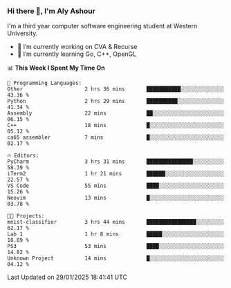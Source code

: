### Hi there 👋, I'm Aly Ashour
I'm a third year computer software engineering student at Western University.

- 🔭 I’m currently working on CVA & Recurse
- 🌱 I’m currently learning Go, C++, OpenGL

<!--START_SECTION:waka-->
📊 **This Week I Spent My Time On** 

```text
💬 Programming Languages: 
Other                    2 hrs 36 mins       ███████████░░░░░░░░░░░░░░   43.36 % 
Python                   2 hrs 29 mins       ██████████░░░░░░░░░░░░░░░   41.34 % 
Assembly                 22 mins             ██░░░░░░░░░░░░░░░░░░░░░░░   06.15 % 
C++                      18 mins             █░░░░░░░░░░░░░░░░░░░░░░░░   05.12 % 
ca65 assembler           7 mins              █░░░░░░░░░░░░░░░░░░░░░░░░   02.17 % 

🔥 Editors: 
PyCharm                  3 hrs 31 mins       ███████████████░░░░░░░░░░   58.39 % 
iTerm2                   1 hr 21 mins        ██████░░░░░░░░░░░░░░░░░░░   22.57 % 
VS Code                  55 mins             ████░░░░░░░░░░░░░░░░░░░░░   15.26 % 
Neovim                   13 mins             █░░░░░░░░░░░░░░░░░░░░░░░░   03.78 % 

🐱‍💻 Projects: 
mnist-classifier         3 hrs 44 mins       ████████████████░░░░░░░░░   62.17 % 
Lab 1                    1 hr 8 mins         █████░░░░░░░░░░░░░░░░░░░░   18.89 % 
PS3                      53 mins             ████░░░░░░░░░░░░░░░░░░░░░   14.82 % 
Unknown Project          14 mins             █░░░░░░░░░░░░░░░░░░░░░░░░   04.12 % 
```


 Last Updated on 29/01/2025 18:41:41 UTC
<!--END_SECTION:waka-->
